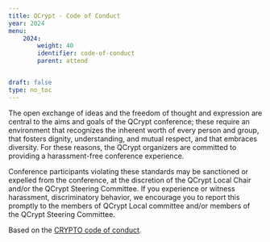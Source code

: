 ```yaml
---
title: QCrypt - Code of Conduct
year: 2024
menu:
    2024:
        weight: 40
        identifier: code-of-conduct
        parent: attend


draft: false
type: no_toc
---
```


The open exchange of ideas and the freedom of thought and expression are central to the aims and goals of the QCrypt conference; these require an environment that recognizes the inherent worth of every person and group, that fosters dignity, understanding, and mutual respect, and that embraces diversity. For these reasons, the QCrypt organizers are committed to providing a harassment-free conference experience.

Conference participants violating these standards may be sanctioned or expelled from the conference, at the discretion of the QCrypt Local Chair and/or the QCrypt Steering Committee. If you experience or witness harassment, discriminatory behavior, we encourage you to report this promptly to the members of QCrypt Local committee and/or members of the QCrypt Steering Committee.

Based on the [CRYPTO code of conduct](https://crypto.iacr.org/2018/codeofconduct.html).
